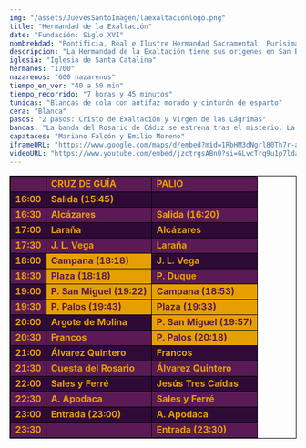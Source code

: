 ```yaml
---
img: "/assets/JuevesSantoImagen/laexaltacionlogo.png"
title: "Hermandad de la Exaltación"
date: "Fundación: Siglo XVI"
nombrehdad: "Pontificia, Real e Ilustre Hermandad Sacramental, Purísima Concepción, Ánimas Benditas del Purgatorio, San Sebastián Mártir y Archicofradía de Nazarenos del Santísimo Cristo de la Exaltación y Nuestra Señora de las Lágrimas"
descripcion: "La Hermandad de la Exaltación tiene sus orígenes en San Benito, a finales del XVI. En 1621 se trasladó a Santa Catalina. Componían la nómina de esta hermandad bastantes personas con rango noble, de ahí la especial consideración con la que contó en cierta época en la ciudad. La Semana Santa de 1956 pasó a salir el Viernes Santo, aunque en la de 1959 volvió a su anterior día, el Jueves Santo. Se fusionó con la Sacramental de la parroquia de Santa Catalina en 1964. "
iglesia: "Iglesia de Santa Catalina"
hermanos: "1700"
nazarenos: "600 nazarenos"
tiempo_en_ver: "40 a 50 min"
tiempo_recorrido: "7 horas y 45 minutos"
tunicas: "Blancas de cola con antifaz morado y cinturón de esparto"
cera: "Blanca"
pasos: "2 pasos: Cristo de Exaltación y Virgen de las Lágrimas"
bandas: "La banda del Rosario de Cádiz se estrena tras el misterio. La banda de música municipal de Arahal, tras el palio"
capataces: "Mariano Falcón y Emilio Moreno"
iframeURL: "https://www.google.com/maps/d/embed?mid=1RbHM3dNgrl80Th7r-amRADwhqZRaIbXy&ehbc=2E312F"
videoURL: "https://www.youtube.com/embed/jzctrgsABn0?si=GLvcTrq9u1p7lda7"
---
```


<table class="recorrido" style="width: 100%; border-collapse: collapse; text-align: left; border: 1px solid black;">
  <tbody>
    <tr style="background-color: #5a1a55; color: #e5a000; font-weight: bold;">
      <td style="border: 1px solid black; text-align: center;"></td>
      <td style="border: 1px solid black;">CRUZ DE GUÍA</td>
      <td style="border: 1px solid black;">PALIO</td>
    </tr>
    <tr style="background-color: #2e0b37; color: #e5a000; font-weight: bold;">
      <td style="border: 1px solid black; text-align: center;">16:00</td>
      <td style="border: 1px solid black;">Salida (15:45)</td>
      <td style="border: 1px solid black;"></td>
    </tr>
    <tr style="background-color: #5a1a55; color: #e5a000; font-weight: bold;">
      <td style="border: 1px solid black; text-align: center;">16:30</td>
      <td style="border: 1px solid black;">Alcázares</td>
      <td style="border: 1px solid black;">Salida (16:20)</td>
    </tr>
    <tr style="background-color: #2e0b37; color: #e5a000; font-weight: bold;">
      <td style="border: 1px solid black; text-align: center;">17:00</td>
      <td style="border: 1px solid black;">Laraña</td>
      <td style="border: 1px solid black;">Alcázares</td>
    </tr>
    <tr style="background-color: #5a1a55; color: #e5a000; font-weight: bold;">
      <td style="border: 1px solid black; text-align: center;">17:30</td>
      <td style="border: 1px solid black;">J. L. Vega</td>
      <td style="border: 1px solid black;">Laraña</td>
    </tr>
    <tr style="background-color: #2e0b37; color: #e5a000; font-weight: bold;">
      <td style="border: 1px solid black; text-align: center;">18:00</td>
      <td style="border: 1px solid black; background-color: #e5a000; color: #5a1a55;">Campana (18:18)</td>
      <td style="border: 1px solid black;">J. L. Vega</td>
    </tr>
    <tr style="background-color: #5a1a55; color: #e5a000; font-weight: bold;">
      <td style="border: 1px solid black; text-align: center;">18:30</td>
      <td style="border: 1px solid black; background-color: #e5a000; color: #5a1a55;">Plaza (18:18)</td>
      <td style="border: 1px solid black;">P. Duque</td>
    </tr>
    <tr style="background-color: #2e0b37; color: #e5a000; font-weight: bold;">
      <td style="border: 1px solid black; text-align: center;">19:00</td>
      <td style="border: 1px solid black; background-color: #e5a000; color: #5a1a55;">P. San Miguel (19:22)</td>
      <td style="border: 1px solid black; background-color: #e5a000; color: #5a1a55;">Campana (18:53)</td>
    </tr>
    <tr style="background-color: #5a1a55; color: #e5a000; font-weight: bold;">
      <td style="border: 1px solid black; text-align: center;">19:30</td>
      <td style="border: 1px solid black; background-color: #e5a000; color: #5a1a55;">P. Palos (19:43)</td>
      <td style="border: 1px solid black; background-color: #e5a000; color: #5a1a55;">Plaza (19:33)</td>
    </tr>
    <tr style="background-color: #2e0b37; color: #e5a000; font-weight: bold;">
      <td style="border: 1px solid black; text-align: center;">20:00</td>
      <td style="border: 1px solid black;">Argote de Molina</td>
      <td style="border: 1px solid black; background-color: #e5a000; color: #5a1a55;">P. San Miguel (19:57)</td>
    </tr>
    <tr style="background-color: #5a1a55; color: #e5a000; font-weight: bold;">
      <td style="border: 1px solid black; text-align: center;">20:30</td>
      <td style="border: 1px solid black;">Francos</td>
      <td style="border: 1px solid black; background-color: #e5a000; color: #5a1a55;">P. Palos (20:18)</td>
    </tr>
    <tr style="background-color: #2e0b37; color: #e5a000; font-weight: bold;">
      <td style="border: 1px solid black; text-align: center;">21:00</td>
      <td style="border: 1px solid black;">Álvarez Quintero</td>
      <td style="border: 1px solid black;">Francos</td>
    </tr>
    <tr style="background-color: #5a1a55; color: #e5a000; font-weight: bold;">
      <td style="border: 1px solid black; text-align: center;">21:30</td>
      <td style="border: 1px solid black;">Cuesta del Rosario</td>
      <td style="border: 1px solid black;">Álvarez Quintero</td>
    </tr>
    <tr style="background-color: #2e0b37; color: #e5a000; font-weight: bold;">
      <td style="border: 1px solid black; text-align: center;">22:00</td>
      <td style="border: 1px solid black;">Sales y Ferré</td>
      <td style="border: 1px solid black;">Jesús Tres Caídas</td>
    </tr>
    <tr style="background-color: #5a1a55; color: #e5a000; font-weight: bold;">
      <td style="border: 1px solid black; text-align: center;">22:30</td>
      <td style="border: 1px solid black;">A. Apodaca</td>
      <td style="border: 1px solid black;">Sales y Ferré</td>
    </tr>
    <tr style="background-color: #2e0b37; color: #e5a000; font-weight: bold;">
      <td style="border: 1px solid black; text-align: center;">23:00</td>
      <td style="border: 1px solid black;">Entrada (23:00)</td>
      <td style="border: 1px solid black;">A. Apodaca</td>
    </tr>
    <tr style="background-color: #5a1a55; color: #e5a000; font-weight: bold;">
      <td style="border: 1px solid black; text-align: center;">23:30</td>
      <td style="border: 1px solid black;"></td>
      <td style="border: 1px solid black;">Entrada (23:30)</td>
    </tr>
  </tbody>
</table>